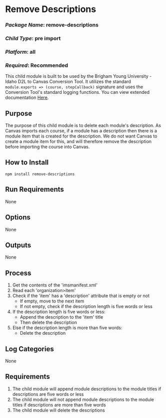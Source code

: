 # Remove Descriptions
### *Package Name*: remove-descriptions
### *Child Type*: pre import
### *Platform*: all
### *Required*: Recommended

This child module is built to be used by the Brigham Young University - Idaho D2L to Canvas Conversion Tool. It utilizes the standard `module.exports => (course, stepCallback)` signature and uses the Conversion Tool's standard logging functions. You can view extended documentation [Here](https://github.com/byuitechops/d2l-to-canvas-conversion-tool/tree/master/documentation).

## Purpose

The purpose of this child module is to delete each module's description. As Canvas imports each course, if a module has a description then there is a module item that is created for the description. We do not want Canvas to create a module item for this, and will therefore remove the description before importing the course into Canvas.

## How to Install

```
npm install remove-descriptions
```

## Run Requirements

None

## Options

None
 
## Outputs

None

## Process

1. Get the contents of the 'imsmanifest.xml'
2. Read each 'organization>item'
3. Check if the 'item' has a 'description' attribute that is empty or not
	- If empty, move to the next item
	- If not empty, check if the description length is five words or less
4. If the description length is five words or less:
	- Append the description to the 'item' title
	- Then delete the description
5. Else if the description length is more than five words:
	- Delete the description

## Log Categories

None

## Requirements
 
1. The child module will append module descriptions to the module titles if descriptions are five words or less
2. The child module will not append module descriptions to the module titles if descriptions are more than five words
3. The child module will delete the descriptions
